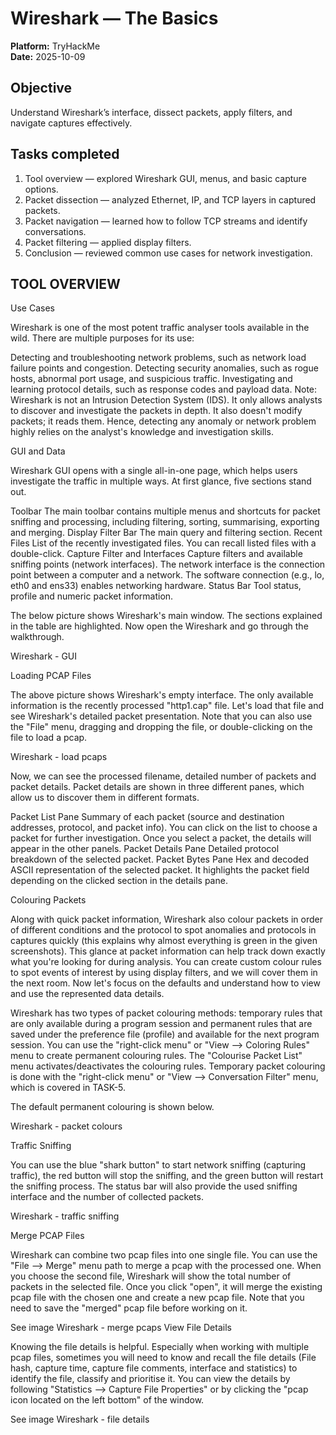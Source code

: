 # Wireshark — The Basics

**Platform:** TryHackMe  
**Date:** 2025-10-09

## Objective
Understand Wireshark’s interface, dissect packets, apply filters, and navigate captures effectively.

## Tasks completed
1. Tool overview — explored Wireshark GUI, menus, and basic capture options.
2. Packet dissection — analyzed Ethernet, IP, and TCP layers in captured packets.
3. Packet navigation — learned how to follow TCP streams and identify conversations.
4. Packet filtering — applied display filters.
5. Conclusion — reviewed common use cases for network investigation.

## TOOL OVERVIEW

Use Cases

Wireshark is one of the most potent traffic analyser tools available in the wild. There are multiple purposes for its use:

Detecting and troubleshooting network problems, such as network load failure points and congestion.
Detecting security anomalies, such as rogue hosts, abnormal port usage, and suspicious traffic.
Investigating and learning protocol details, such as response codes and payload data. 
Note: Wireshark is not an Intrusion Detection System (IDS). It only allows analysts to discover and investigate the packets in depth. It also doesn't modify packets; it reads them. Hence, detecting any anomaly or network problem highly relies on the analyst's knowledge and investigation skills.

GUI and Data

Wireshark GUI opens with a single all-in-one page, which helps users investigate the traffic in multiple ways. At first glance, five sections stand out.

Toolbar	The main toolbar contains multiple menus and shortcuts for packet sniffing and processing, including filtering, sorting, summarising, exporting and merging. 
Display Filter Bar	The main query and filtering section.
Recent Files	List of the recently investigated files. You can recall listed files with a double-click. 
Capture Filter and Interfaces	Capture filters and available sniffing points (network interfaces).  The network interface is the connection point between a computer and a network. The software connection (e.g., lo, eth0 and ens33) enables networking hardware.
Status Bar	Tool status, profile and numeric packet information.

The below picture shows Wireshark's main window. The sections explained in the table are highlighted. Now open the Wireshark and go through the walkthrough.

Wireshark - GUI


Loading PCAP Files

The above picture shows Wireshark's empty interface. The only available information is the recently processed  "http1.cap" file. Let's load that file and see Wireshark's detailed packet presentation. Note that you can also use the "File" menu, dragging and dropping the file, or double-clicking on the file to load a pcap.

Wireshark - load pcaps

Now, we can see the processed filename, detailed number of packets and packet details. Packet details are shown in three different panes, which allow us to discover them in different formats. 

Packet List Pane
Summary of each packet (source and destination addresses, protocol, and packet info). You can click on the list to choose a packet for further investigation. Once you select a packet, the details will appear in the other panels.
Packet Details Pane
Detailed protocol breakdown of the selected packet.
Packet Bytes Pane
Hex and decoded ASCII representation of the selected packet. It highlights the packet field depending on the clicked section in the details pane. 


Colouring Packets

Along with quick packet information, Wireshark also colour packets in order of different conditions and the protocol to spot anomalies and protocols in captures quickly (this explains why almost everything is green in the given screenshots). This glance at packet information can help track down exactly what you're looking for during analysis. You can create custom colour rules to spot events of interest by using display filters, and we will cover them in the next room. Now let's focus on the defaults and understand how to view and use the represented data details.



Wireshark has two types of packet colouring methods: temporary rules that are only available during a program session and permanent rules that are saved under the preference file (profile) and available for the next program session. You can use the "right-click menu" or "View --> Coloring Rules" menu to create permanent colouring rules. The "Colourise Packet List" menu activates/deactivates the colouring rules. Temporary packet colouring is done with the "right-click menu" or "View --> Conversation Filter" menu, which is covered in TASK-5.

The default permanent colouring is shown below.

Wireshark - packet colours



Traffic Sniffing

You can use the blue "shark button" to start network sniffing (capturing traffic), the red button will stop the sniffing, and the green button will restart the sniffing process. The status bar will also provide the used sniffing interface and the number of collected packets.



Wireshark - traffic sniffing



Merge PCAP Files

Wireshark can combine two pcap files into one single file. You can use the "File --> Merge" menu path to merge a pcap with the processed one. When you choose the second file, Wireshark will show the total number of packets in the selected file. Once you click "open", it will merge the existing pcap file with the chosen one and create a new pcap file. Note that you need to save the "merged" pcap file before working on it.

See image
Wireshark - merge pcaps
View File Details

Knowing the file details is helpful. Especially when working with multiple pcap files, sometimes you will need to know and recall the file details (File hash, capture time, capture file comments, interface and statistics) to identify the file, classify and prioritise it. You can view the details by following "Statistics --> Capture File Properties" or by clicking the "pcap icon located on the left bottom" of the window.

See image
Wireshark - file details 
